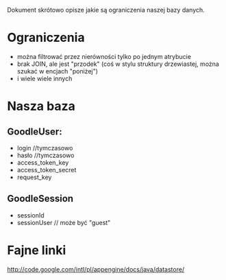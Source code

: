 Dokument skrótowo opisze jakie są ograniczenia naszej bazy danych.

# Ograniczenia #

  * można filtrować przez nierówności tylko po jednym atrybucie
  * brak JOIN, ale jest "przodek" (coś w stylu struktury drzewiastej, można szukać w encjach "poniżej")
  * i wiele wiele innych


# Nasza baza #
## GoodleUser: ##
  * login //tymczasowo
  * hasło //tymczasowo
  * access\_token\_key
  * access\_token\_secret
  * request\_key

## GoodleSession ##

  * sessionId
  * sessionUser // może być "guest"


# Fajne linki #
http://code.google.com/intl/pl/appengine/docs/java/datastore/
